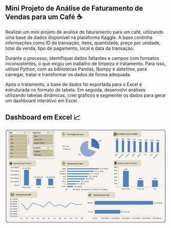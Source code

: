 ## Mini Projeto de Análise de Faturamento de Vendas para um Café ☕

Realizei um mini projeto de análise de faturamento para um café, utilizando uma base de dados disponível na plataforma Kaggle. A base continha informações como ID da transação, itens, quantidade, preço por unidade, total da venda, tipo de pagamento, local e data da transação.

Durante o processo, identifiquei dados faltantes e campos com formatos inconsistentes, o que exigiu um trabalho de limpeza e tratamento. Para isso, utilizei Python, com as bibliotecas Pandas, Numpy e datetime, para carregar, tratar e transformar os dados de forma adequada.

Após o tratamento, a base de dados foi exportada para o Excel e estruturada no formato de tabela. Em seguida, desenvolvi análises utilizando tabelas dinâmicas, criei gráficos e segmentei os dados para gerar um dashboard interativo em Excel.

## Dashboard em Excel 📈
<div align="center" width="100%">
  <img src="https://raw.githubusercontent.com/lucas-bernini/analise-de-vendas/refs/heads/main/dashboard.jpg" title="Dashboard"/>
</div>
